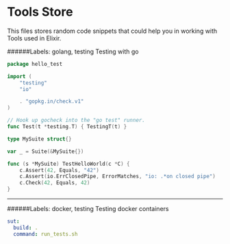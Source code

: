 Tools Store
===========

This files stores random code snippets that could help you in working with Tools used in Elixir.


######Labels: golang, testing
Testing with go
```go
package hello_test

import (
    "testing"
    "io"

    . "gopkg.in/check.v1"
)

// Hook up gocheck into the "go test" runner.
func Test(t *testing.T) { TestingT(t) }

type MySuite struct{}

var _ = Suite(&MySuite{})

func (s *MySuite) TestHelloWorld(c *C) {
    c.Assert(42, Equals, "42")
    c.Assert(io.ErrClosedPipe, ErrorMatches, "io: .*on closed pipe")
    c.Check(42, Equals, 42)
}
```
-------------------------------------

######Labels: docker, testing
Testing docker containers

```yml
sut:
  build: .
  command: run_tests.sh
```
